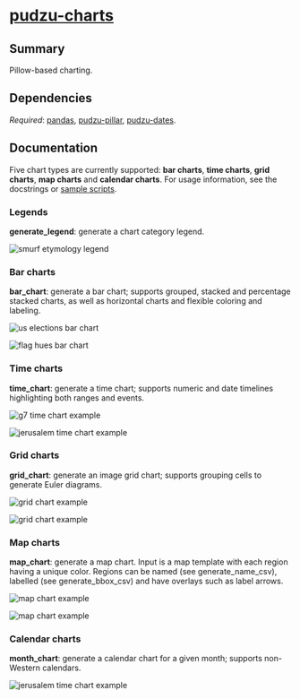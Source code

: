 # [pudzu-charts](pudzu/charts/charts.py)

## Summary 
Pillow-based charting.
 
## Dependencies
*Required*: [pandas](http://pandas.pydata.org/), [pudzu-pillar](../pudzu-pillar/README.md), [pudzu-dates](../pudzu-dates/README.md).

## Documentation

Five chart types are currently supported: **bar charts**, **time charts**, **grid charts**, **map charts** and **calendar charts**. For usage information, see the docstrings or [sample scripts](https://github.com/Udzu/pudzu/).

### Legends

**generate_legend**: generate a chart category legend.

![smurf etymology legend](images/legend.jpg)

### Bar charts

**bar_chart**: generate a bar chart; supports grouped, stacked and percentage stacked charts, as well as horizontal charts and flexible coloring and labeling.

![us elections bar chart](images/uspopular.jpg)

![flag hues bar chart](images/flaghues.jpg)

### Time charts

**time_chart**: generate a time chart; supports numeric and date timelines highlighting both ranges and events.

![g7 time chart example](images/g7.jpg)

![jerusalem time chart example](images/jerusalem.jpg)

### Grid charts

**grid_chart**: generate an image grid chart; supports grouping cells to generate Euler diagrams.

![grid chart example](images/periodic.jpg)

![grid chart example](images/markovtext.jpg)

### Map charts

**map_chart**: generate a map chart. Input is a map template with each region having a unique color. Regions can be named (see generate_name_csv), labelled (see generate_bbox_csv) and have overlays such as label arrows.

![map chart example](images/femaleleaders.jpg)

![map chart example](images/dishes.jpg)

### Calendar charts

**month_chart**: generate a calendar chart for a given month; supports non-Western calendars.

![jerusalem time chart example](images/trump.jpg)
